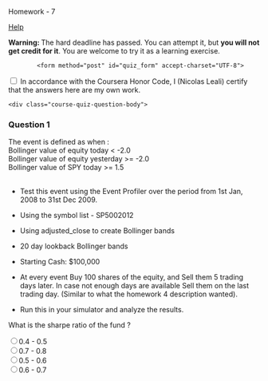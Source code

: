 Homework - 7  </span>
  
  <a class="coursera-reporter-link" title="Click here if you're experiencing technical problems or found errors in the course materials." target="_blank" href="https://class.coursera.org/compinvesting1-004/help/quizzes?url=https%3A%2F%2Fclass.coursera.org%2Fcompinvesting1-004%2Fquiz%2Fattempt%3Fquiz_id%3D256">
     Help
  </a>
</h2>


<a data-coursera-admin-helpwidget-link="" rel="help" href="https://class.coursera.org/mooc/help/quiz" title="Quiz documentation" style="display:none;">Learn more</a>

<div class="course-quiz-attempt-warning-message alert alert-error">
    <p><strong>Warning: </strong> The hard deadline has passed. You can attempt it, but  <b>you will not get credit for it</b>.  You are welcome to try it as a learning exercise.</p>
</div>









            <form method="post" id="quiz_form" accept-charset="UTF-8">
    
    
            
<div class="course-quiz-honor-code">
    <label class="checkbox">
        <input type="checkbox">
        In accordance with the Coursera Honor Code, I (Nicolas Leali) certify that the answers here are my own work.        <span class="course-quiz-honor-code-thanks" style="display:none;">Thank you!</span>
    </label>

</div>
    
    <div class="course-quiz-question-body">
<h3 class="course-quiz-question-number">Question 1</h3>
<div dir="auto" class="course-quiz-question-text">The event is defined as when :<br>
Bollinger value of equity today &lt; -2.0 <br>
Bollinger value of equity yesterday &gt;= -2.0<br>
Bollinger value of SPY today &gt;= 1.5<br><br>

* Test this event using the Event Profiler over the period from 1st Jan, 2008 to 31st Dec 2009. <br>

* Using the symbol list - SP5002012 <br>

* Using adjusted_close to create Bollinger bands <br>
* 20 day lookback Bollinger bands <br>

* Starting Cash: $100,000 <br>
* At every event Buy 100 shares of the equity, and Sell them 5 trading days later. In case not enough days are available Sell them on the last trading day. (Similar to what the homework 4 description wanted). <br>

* Run this in your simulator and analyze the results. <br>

What is the sharpe ratio of the fund ? <br>
</div>
<div dir="auto" class="course-quiz-options">
<div class="course-quiz-option">
<input dir="auto" class="course-quiz-input" name="answer[e2e9cde8659c0d4f2d3601c2bbd36367][]" id="gensym_548af83bafc8a" value="5302dbe57676d9cd66c2ff3e3ae491ff" type="radio"><label for="gensym_548af83bafc8a" style="cursor:pointer;">0.4 - 0.5</label>
</div>
<div class="course-quiz-option">
<input dir="auto" class="course-quiz-input" name="answer[e2e9cde8659c0d4f2d3601c2bbd36367][]" id="gensym_548af83bb02b8" value="8437fd34aa104491be41e2cccc464ba5" type="radio"><label for="gensym_548af83bb02b8" style="cursor:pointer;">0.7 - 0.8</label>
</div>
<div class="course-quiz-option">
<input dir="auto" class="course-quiz-input" name="answer[e2e9cde8659c0d4f2d3601c2bbd36367][]" id="gensym_548af83bb0761" value="99ad98c84e8d18e802d808ef8f703ea6" type="radio"><label for="gensym_548af83bb0761" style="cursor:pointer;">0.5 - 0.6</label>
</div>
<div class="course-quiz-option">
<input dir="auto" class="course-quiz-input" name="answer[e2e9cde8659c0d4f2d3601c2bbd36367][]" id="gensym_548af83bb0bec" value="6d5265cc8c0ae327235461675a315207" type="radio"><label for="gensym_548af83bb0bec" style="cursor:pointer;">0.6 - 0.7</label>
